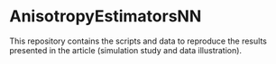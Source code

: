 # AnisotropyEstimatorsNN
This repository contains the scripts and data to reproduce the results presented in the article (simulation study and data illustration).
